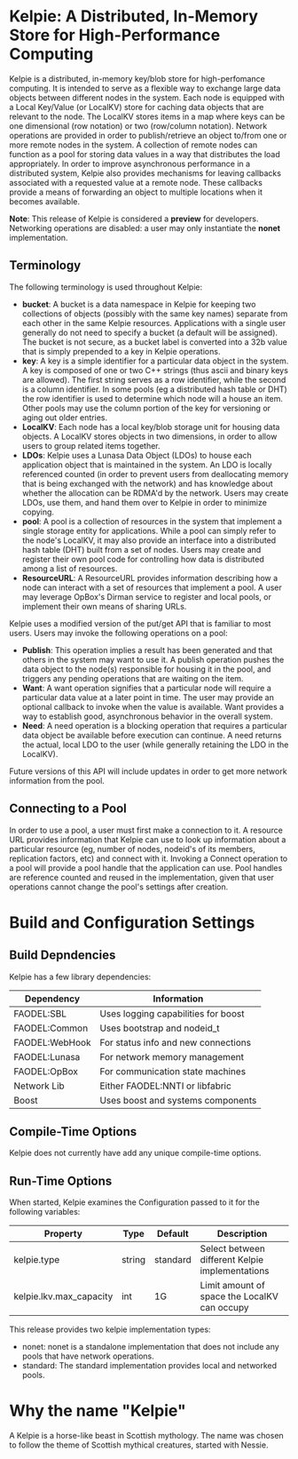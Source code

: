 Kelpie: A Distributed, In-Memory Store for High-Performance Computing
=====================================================================

Kelpie is a distributed, in-memory key/blob store for high-perfomance
computing. It is intended to serve as a flexible way to exchange large
data objects between different nodes in the system. Each node is
equipped with a Local Key/Value (or LocalKV) store for caching data
objects that are relevant to the node. The LocalKV stores items in a
map where keys can be one dimensional (row notation) or two
(row/column notation). Network operations are provided in order to
publish/retrieve an object to/from one or more remote nodes in the
system. A collection of remote nodes can function as a pool for
storing data values in a way that distributes the load
appropriately. In order to improve asynchronous performance in a
distributed system, Kelpie also provides mechanisms for leaving
callbacks associated with a requested value at a remote node. These
callbacks provide a means of forwarding an object to multiple
locations when it becomes available.

**Note**: This release of Kelpie is considered a **preview** for
developers. Networking operations are disabled: a user may only
instantiate the **nonet** implementation.


Terminology
-----------

The following terminology is used throughout Kelpie:

- **bucket**: A bucket is a data namespace in Kelpie for keeping two
    collections of objects (possibly with the same key names) separate
    from each other in the same Kelpie resources. Applications with a
    single user generally do not need to specify a bucket (a default
    will be assigned). The bucket is not secure, as a bucket label is
    converted into a 32b value that is simply prepended to a key in
    Kelpie operations.
- **key**: A key is a simple identifier for a particular data object
    in the system. A key is composed of one or two C++ strings (thus
    ascii and binary keys are allowed). The first string serves as a row
    identifier, while the second is a column identifier. In some pools
    (eg a distributed hash table or DHT) the row identifier is used to
    determine which node will a house an item. Other pools may use the
    column portion of the key for versioning or aging out older entries.
- **LocalKV**: Each node has a local key/blob storage unit for housing
    data objects. A LocalKV stores objects in two dimensions, in order
    to allow users to group related items together.
- **LDOs**: Kelpie uses a Lunasa Data Object (LDOs) to house each
    application object that is maintained in the system. An LDO is
    locally referenced counted (in order to prevent users from
    deallocating memory that is being exchanged with the network) and
    has knowledge about whether the allocation can be RDMA'd by the
    network. Users may create LDOs, use them, and hand them over to
    Kelpie in order to minimize copying.
- **pool**: A pool is a collection of resources in the system that
    implement a single storage entity for applications. While a pool can
    simply refer to the node's LocalKV, it may also provide an interface
    into a distributed hash table (DHT) built from a set of nodes. Users
    may create and register their own pool code for controlling how data
    is distributed among a list of resources.
- **ResourceURL**: A ResourceURL provides information describing how a
    node can interact with a set of resources that implement a pool. A
    user may leverage OpBox's Dirman service to register and local
    pools, or implement their own means of sharing URLs.


Kelpie uses a modified version of the put/get API that is familiar to
most users. Users may invoke the following operations on a pool:

- **Publish**: This operation implies a result has been generated and
    that others in the system may want to use it. A publish operation
    pushes the data object to the node(s) responsible for housing it in
    the pool, and triggers any pending operations that are waiting on
    the item.
- **Want**: A want operation signifies that a particular node will
    require a particular data value at a later point in time. The user
    may provide an optional callback to invoke when the value is
    available. Want provides a way to establish good, asynchronous
    behavior in the overall system.
- **Need**: A need operation is a blocking operation that requires a
    particular data object be available before execution can continue. A
    need returns the actual, local LDO to the user (while generally
    retaining the LDO in the LocalKV).

Future versions of this API will include updates in order to get more
network information from the pool.

Connecting to a Pool
--------------------

In order to use a pool, a user must first make a connection to it. A
resource URL provides information that Kelpie can use to look up
information about a particular resource (eg, number of nodes, nodeid's
of its members, replication factors, etc) and connect with
it. Invoking a Connect operation to a pool will provide a pool handle
that the application can use. Pool handles are reference counted and
reused in the implementation, given that user operations cannot change
the pool's settings after creation.



Build and Configuration Settings
================================

Build Depndencies
-----------------

Kelpie has a few library dependencies:

| Dependency      | Information                         |
| --------------- | ----------------------------------- |
| FAODEL:SBL      | Uses logging capabilities for boost |
| FAODEL:Common   | Uses bootstrap and nodeid_t         |
| FAODEL:WebHook  | For status info and new connections |
| FAODEL:Lunasa   | For network memory management       |
| FAODEL:OpBox    | For communication state machines    |
| Network Lib     | Either FAODEL:NNTI or libfabric     |
| Boost           | Uses boost and systems components   |

Compile-Time Options
--------------------

Kelpie does not currently have add any unique compile-time options.

Run-Time Options
----------------

When started, Kelpie examines the Configuration passed to it for the
following variables:

| Property                | Type        | Default  | Description                                     |
| ----------------------- | ----------- | -------- | ----------------------------------------------- |
| kelpie.type             | string      | standard | Select between different Kelpie implementations |
| kelpie.lkv.max_capacity | int         | 1G       | Limit amount of space the LocalKV can occupy    |


This release provides two kelpie implementation types:
- nonet: nonet is a standalone implementation that does not include any
         pools that have network operations. 
- standard: The standard implementation provides local and networked 
         pools.




Why the name "Kelpie"
=====================

A Kelpie is a horse-like beast in Scottish mythology. The name was
chosen to follow the theme of Scottish mythical creatures, started
with Nessie.
